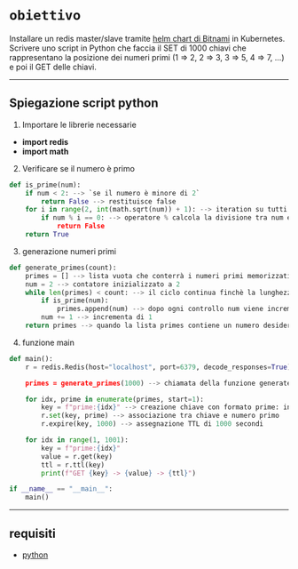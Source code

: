# `obiettivo`
Installare un redis master/slave tramite [helm chart di Bitnami](https://github.com/bitnami/charts/tree/main/bitnami/redis) in Kubernetes. 
Scrivere uno script in Python che faccia il SET di 1000 chiavi che rappresentano la posizione dei  numeri primi (1 => 2, 2 => 3, 3 => 5, 4 => 7, ...) e poi il GET delle chiavi.

---
## Spiegazione script python
1. Importare le librerie necessarie
- **import redis**
- **import math**
2. Verificare se il numero è primo
```python
def is_prime(num):
    if num < 2: --> `se il numero è minore di 2` 
        return False --> restituisce false
    for i in range(2, int(math.sqrt(num)) + 1): --> iteration su tutti i numeri interi da 2 fino alla radice quadrata di num
        if num % i == 0: --> operatore % calcola la divisione tra num e l'indice se il resto non da zero la condizione  altrimenti ritorna true 
            return False 
    return True
```
3. generazione numeri primi
```python
def generate_primes(count):
    primes = [] --> lista vuota che conterrà i numeri primi memorizzati
    num = 2 --> contatore inizializzato a 2
    while len(primes) < count: --> il ciclo continua finchè la lunghezza della lista primes è inferiore a count
        if is_prime(num): 
            primes.append(num) --> dopo ogni controllo num viene incrementato di 1 per testare il numero successivo 
        num += 1 --> incrementa di 1
    return primes --> quando la lista primes contiene un numero desiderato di numeri primi viene restituita
```
4. funzione main
```python
def main():
    r = redis.Redis(host="localhost", port=6379, decode_responses=True) --> connessione a un' istanza di Redis locale

    primes = generate_primes(1000) --> chiamata della funzione generate_primes per ottenere una lista dei primi 1000 numeri primi 

    for idx, prime in enumerate(primes, start=1):  
        key = f"prime:{idx}" --> creazione chiave con formato prime: indice es: prime:2
        r.set(key, prime) --> associazione tra chiave e numero primo
        r.expire(key, 1000) --> assegnazione TTL di 1000 secondi 

    for idx in range(1, 1001):
        key = f"prime:{idx}"
        value = r.get(key)
        ttl = r.ttl(key)
        print(f"GET {key} -> {value} -> {ttl}")

if __name__ == "__main__":
    main()
```
---
## requisiti
- [python](https://www.python.org)

